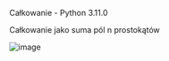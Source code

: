 Całkowanie - Python 3.11.0

Całkowanie jako suma pól n prostokątów

![image](https://github.com/patrykfiszer123/Integration/assets/66118835/8f67d83a-67bd-4954-80d6-e94e608eb31d)
